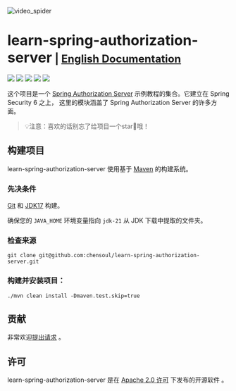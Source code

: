 ![video_spider](https://socialify.git.ci/chensoul/learn-spring-authorization-server/image?forks=1&issues=1&language=1&name=1&owner=1&stargazers=1&theme=Light)

# <font size="6p">learn-spring-authorization-server</font> <font size="5p">  | [English Documentation](README.md)</font>

<p align="left">
	<a href="https://github.com/chensoul/learn-spring-authorization-server/stargazers"><img src="https://img.shields.io/github/stars/chensoul/learn-spring-authorization-server?style=flat-square&logo=GitHub"></a>
	<a href="https://github.com/chensoul/learn-spring-authorization-server/network/members"><img src="https://img.shields.io/github/forks/chensoul/learn-spring-authorization-server?style=flat-square&logo=GitHub"></a>
	<a href="https://github.com/chensoul/learn-spring-authorization-server/watchers"><img src="https://img.shields.io/github/watchers/chensoul/learn-spring-authorization-server?style=flat-square&logo=GitHub"></a>
	<a href="https://github.com/chensoul/learn-spring-authorization-server/issues"><img src="https://img.shields.io/github/issues/chensoul/learn-spring-authorization-server.svg?style=flat-square&logo=GitHub"></a>
	<a href="https://github.com/chensoul/learn-spring-authorization-server/blob/main/LICENSE"><img src="https://img.shields.io/github/license/chensoul/learn-spring-authorization-server.svg?style=flat-square"></a>
</p>

这个项目是一个 [Spring Authorization Server](https://spring.io/projects/spring-authorization-server) 示例教程的集合。它建立在
Spring
Security 6 之上， 这里的模块涵盖了 Spring Authorization Server 的许多方面。

> 💡注意：喜欢的话别忘了给项目一个star🌟哦！

## 构建项目

learn-spring-authorization-server 使用基于 [Maven](https://maven.apache.org/) 的构建系统。

### 先决条件

[Git](https://help.github.com/set-up-git-redirect) 和 [JDK17](https://www.oracle.com/technetwork/java/javase/downloads)
构建。

确保您的 `JAVA_HOME` 环境变量指向 `jdk-21` 从 JDK 下载中提取的文件夹。

### 检查来源

```
git clone git@github.com:chensoul/learn-spring-authorization-server.git
```

### 构建并安装项目：

```
./mvn clean install -Dmaven.test.skip=true
```

## 贡献

非常欢迎[提出请求](https://help.github.com/articles/creating-a-pull-request) 。

## 许可

learn-spring-authorization-server 是在 [Apache 2.0 许可](https://www.apache.org/licenses/LICENSE-2.0.html) 下发布的开源软件 。
